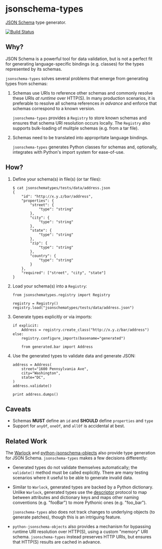 # jsonschema-types

[JSON Schema](http://json-schema.org/) type generator.

[![Build Status](https://travis-ci.org/locationlabs/jsonschema-types.png)](https://travis-ci.org/locationlabs/jsonschema-types)

## Why?

JSON Schema is a powerful tool for data validation, but is not a perfect fit
for generating language-specific bindings (e.g. classes) for the types represented
by its schemas.

`jsonschema-types` solves several problems that emerge from generating types from
schemas:

 1. Schemas use URIs to reference other schemas and commonly resolve these URIs
    *at runtime* over HTTP(S). In many production scenarios, it is preferable to
    resolve all schema references *in advance* and enforce that schemas correspond
    to a known version.

    `jsonschema-types` provides a `Registry` to store known schemas and ensures that
    schema URI resolution occurs locally. The `Registry` also supports bulk-loading
    of mulitple schemas (e.g. from a tar file).

 2. Schemas need to be translated into appropritate language bindings.

    `jsonschema-types` generates Python classes for schemas and, optionally, integrates
    with Python's import system for ease-of-use.


## How?

 1. Define your schema(s) in file(s) (or tar files):

        $ cat jsonschematypes/tests/data/address.json
        {
            "id": "http://x.y.z/bar/address",
            "properties": {
                "street": {
                    "type": "string"
                },
                "city": {
                    "type": "string"
                },
                "state": {
                    "type": "string"
                },
                "zip": {
                    "type": "string"
                },
                "country": {
                    "type": "string"
                }
            },
            "required": ["street", "city", "state"]
        }

 2. Load your schema(s) into a `Registry`:

        from jsonschematypes.registry import Registry

        registry = Registry()
        registry.load("jsonschematypes/tests/data/address.json")

 3. Generate types explicitly or via imports:

        if explicit:
            Address = registry.create_class("http://x.y.z/bar/address")
        else:
            registry.configure_imports(basename="generated")
            
            from generated.bar import Address

 4. Use the generated types to validate data and generate JSON:
 
        address = Address(
            street="1600 Pennsylvania Ave",
            city="Washington",
            state="DC",
        )
        address.validate()
        
        print address.dumps()


## Caveats

 -  Schemas **MUST** define an `id` and **SHOULD** define `properties` and `type`
 -  Support for `anyOf`, `oneOf`, and `allOf` is accidental at best.

## Related Work

The [Warlock](https://github.com/bcwaldon/warlock) and
[python-jsonschema-objects](https://github.com/cwacek/python-jsonschema-objects) also provide
type generation for JSON Schema. `jsonschema-types` makes a few decisions differently:

 -  Generated types do not validate themselves automatically; the `validate()` method must
    be called explicitly. There are many testing scenarios where it useful to be able to
    generate invalid data.

 -  Similar to `Warlock`, generated types are backed by a Python dictionary. Unlike `Warlock`,
    generated types use the [descriptor]( https://docs.python.org/2/howto/descriptor.html)
    protocol to map between attributes and dictionary keys and maps other naming conventions
    (e.g. "fooBar") to more Pythonic ones (e.g. "foo_bar").

    `jsonschema-types` also does not track changes to underlying objects (to generate
    patches), though this is an intriguing feature.

 -  `python-jsonschema-objects` also provides a mechanism for bypassing runtime URI resolution
    over HTTP(S), using a custom "memory" URI schema. `jsonschema-types` instead preserves HTTP
    URIs, but ensures that HTTP(S) results are cached in advance.
